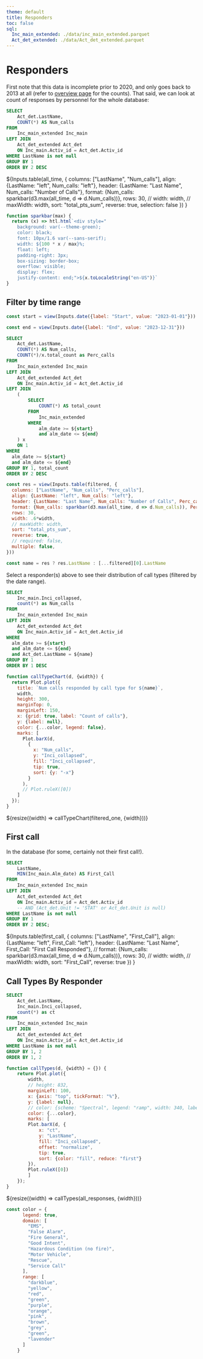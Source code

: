 ```yaml
---
theme: default
title: Responders
toc: false
sql:
  Inc_main_extended: ./data/inc_main_extended.parquet
  Act_det_extended: ./data/Act_det_extended.parquet
---
```


# Responders

First note that this data is
incomplete prior to 2020,
and only goes back to 2013 at all (refer to <a href="/index">overview page</a> for the counts).
That said, we can look at count of responses by personnel for the whole database:

```sql id=all_time
SELECT  
    Act_det.LastName,
    COUNT(*) AS Num_calls
FROM 
    Inc_main_extended Inc_main
LEFT JOIN
    Act_det_extended Act_det 
    ON Inc_main.Activ_id = Act_det.Activ_id
WHERE LastName is not null    
GROUP BY 1
ORDER BY 2 DESC 
```

${Inputs.table(all_time, {
  columns: ["LastName", "Num_calls"],
  align: {LastName: "left", Num_calls: "left"},
  header: {LastName: "Last Name", Num_calls: "Number of Calls"},
  format: {Num_calls: sparkbar(d3.max(all_time, d => d.Num_calls))},
  rows: 30,
  // width: width,
  // maxWidth: width,
  sort: "total_pts_sum", 
  reverse: true,
  selection: false
})
}

```js
function sparkbar(max) {
  return (x) => htl.html`<div style="
    background: var(--theme-green);
    color: black;
    font: 10px/1.6 var(--sans-serif);
    width: ${100 * x / max}%;
    float: left;
    padding-right: 3px;
    box-sizing: border-box;
    overflow: visible;
    display: flex;
    justify-content: end;">${x.toLocaleString("en-US")}`
}
```

## Filter by time range

```js
const start = view(Inputs.date({label: "Start", value: "2023-01-01"}))
```

```js
const end = view(Inputs.date({label: "End", value: "2023-12-31"}))
```

```sql id=filtered
SELECT  
    Act_det.LastName,
    COUNT(*) AS Num_calls,
    COUNT(*)/x.total_count as Perc_calls
FROM 
    Inc_main_extended Inc_main
LEFT JOIN
    Act_det_extended Act_det 
    ON Inc_main.Activ_id = Act_det.Activ_id
LEFT JOIN
    (
        SELECT  
            COUNT(*) AS total_count 
        FROM 
            Inc_main_extended
        WHERE    
            alm_date >= ${start}
            and alm_date <= ${end}              
    ) x
    ON 1
WHERE    
  alm_date >= ${start}
  and alm_date <= ${end}    
GROUP BY 1, total_count
ORDER BY 2 DESC
```

```js
const res = view(Inputs.table(filtered, {
  columns: ["LastName", "Num_calls", "Perc_calls"],
  align: {LastName: "left", Num_calls: "left"},
  header: {LastName: "Last Name", Num_calls: "Number of Calls", Perc_calls: "Percentage of Calls"},
  format: {Num_calls: sparkbar(d3.max(all_time, d => d.Num_calls)), Perc_calls: d3.format(".0%")},
  rows: 30,
  width: .6*width,
  // maxWidth: width,
  sort: "total_pts_sum", 
  reverse: true,
  // required: false,
  multiple: false,
}))
```

```js
const name = res ? res.LastName : [...filtered][0].LastName
```


Select a responder(s) above to see their distribution of call types (filtered by the date range).

```sql id=filtered_one
SELECT  
    Inc_main.Inci_collapsed,
    count(*) as Num_calls
FROM 
    Inc_main_extended Inc_main
LEFT JOIN
    Act_det_extended Act_det 
    ON Inc_main.Activ_id = Act_det.Activ_id
WHERE    
  alm_date >= ${start}
  and alm_date <= ${end} 
  and Act_det.LastName = ${name}
GROUP BY 1
ORDER BY 1 DESC
```

```js
function callTypeChart(d, {width}) {
  return Plot.plot({
    title: `Num calls responded by call type for ${name}`,
    width,
    height: 300,
    marginTop: 0,
    marginLeft: 150,
    x: {grid: true, label: "Count of calls"},
    y: {label: null},
    color: {...color, legend: false},
    marks: [
      Plot.barX(d, 
        {
          x: "Num_calls", 
          y: "Inci_collapsed", 
          fill: "Inci_collapsed", 
          tip: true, 
          sort: {y: "-x"}
        }
      ),
      // Plot.ruleX([0])
    ]
  });
}
```

${resize((width) => callTypeChart(filtered_one, {width}))}


## First call

In the database (for some, certainly not their first call!).

```sql id=first_call
SELECT  
    LastName,
    MIN(Inc_main.Alm_date) AS First_Call
FROM
    Inc_main_extended Inc_main
LEFT JOIN
    Act_det_extended Act_det 
    ON Inc_main.Activ_id = Act_det.Activ_id
    -- AND (Act_det.Unit != 'STAT' or Act_det.Unit is null)
WHERE LastName is not null
GROUP BY 1
ORDER BY 2 DESC;
```

${Inputs.table(first_call, {
  columns: ["LastName", "First_Call"],
  align: {LastName: "left", First_Call: "left"},
  header: {LastName: "Last Name", First_Call: "First Call Responded"},
  // format: {Num_calls: sparkbar(d3.max(all_time, d => d.Num_calls))},
  rows: 30,
  // width: width,
  // maxWidth: width,
  sort: "First_Call", 
  reverse: true
})
}

## Call Types By Responder

```sql id=all_responses
SELECT
    Act_det.LastName,
    Inc_main.Inci_collapsed,
    count(*) as ct
FROM 
    Inc_main_extended Inc_main
LEFT JOIN
    Act_det_extended Act_det 
    ON Inc_main.Activ_id = Act_det.Activ_id
WHERE LastName is not null
GROUP BY 1, 2
ORDER BY 1, 2
```



```js
function callTypes(d, {width} = {}) {
    return Plot.plot({
        width,
        // height: 832,
        marginLeft: 100,
        x: {axis: "top", tickFormat: "%"},
        y: {label: null},
        // color: {scheme: "Spectral", legend: "ramp", width: 340, label: "Age (years)"},
        color: {...color},
        marks: [
        Plot.barX(d, {
            x: "ct",
            y: "LastName",
            fill: "Inci_collapsed",
            offset: "normalize",
            tip: true,
            sort: {color: "fill", reduce: "first"}
        }),
        Plot.ruleX([0])
        ]
    });
}
```

${resize((width) => callTypes(all_responses, {width}))}

```js
const color = {
      legend: true,
      domain: [
        "EMS", 
        "False Alarm", 
        "Fire General", 
        "Good Intent", 
        "Hazardous Condition (no fire)", 
        "Motor Vehicle", 
        "Rescue", 
        "Service Call"          
      ],
      range: [
        "darkblue",
        "yellow",
        "red",
        "green", 
        "purple",
        "orange", 
        "pink",
        "brown",
        "grey",
        "green",
        "lavender"                
      ]
    }
```